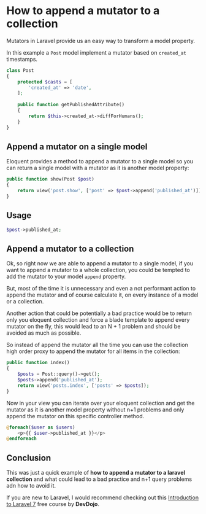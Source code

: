 # How to append a mutator to a collection

Mutators in Laravel provide us an easy way to transform a model property.

In this example a `Post` model implement a mutator based on `created_at` timestamps.

```php
class Post
{
    protected $casts = [
        'created_at' => 'date',
    ];
    
    public function getPublishedAttribute()
    {
        return $this->created_at->diffForHumans();
    }
}
```

## Append a mutator on a single model

Eloquent provides a method to append a mutator to a single model so you can return a single model with a mutator as it is another model property:

```php
public function show(Post $post)
{
    return view('post.show', ['post' => $post->append('published_at')]);
}
```

## Usage

```php
$post->published_at;
```

## Append a mutator to a collection

Ok, so right now we are able to append a mutator to a single model, if you want to append a mutator to a whole collection,
you could be tempted to add the mutator to your model `append` property.

But, most of the time it is unnecessary and even a not performant action 
to append the mutator and of course calculate it, on every instance of a model or a collection.

Another action that could be potentially a bad practice would be to return only you eloquent collection and force a blade template to append every mutator on the fly, this would lead to an N + 1 problem and should be avoided as much as possible.

So instead of append the mutator all the time you can use the collection high order proxy to append the mutator for all items in the collection:

```php
public function index()
{
    $posts = Post::query()->get();
    $posts->append('published_at');
    return view('posts.index', ['posts' => $posts]);
}
```

Now in your view you can iterate over your eloquent collection and get the mutator as it is another model property without n+1 problems and only append the mutator on this specific controller method.

```php
@foreach($user as $users)
    <p>{{ $user->published_at }}</p>
@endforeach
```

## Conclusion

This was just a quick example of **how to append a mutator to a laravel collection** and what could lead to a bad practice and n+1 query problems adn how to avoid it.

If you are new to Laravel, I would recommend checking out this [Introduction to Laravel 7](https://www.youtube.com/watch?v=ZYDBQcnkj38&list=PL_UnIDIwT95Mn-Txakyt5x183aVXdve2R) free course by **DevDojo**.
